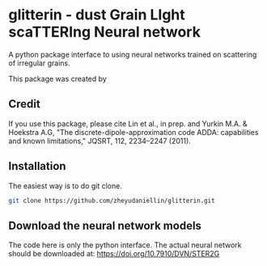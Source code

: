 # glitterin - dust Grain LIght scaTTERIng Neural network 

A python package interface to using neural networks trained on scattering of irregular grains.

This package was created by 

## Credit

If you use this package, please cite Lin et al., in prep. and Yurkin M.A. & Hoekstra A.G, "The discrete-dipole-approximation code ADDA: capabilities and known limitations," JQSRT, 112, 2234–2247 (2011). 


## Installation
The easiest way is to do git clone.

```bash
git clone https://github.com/zheyudaniellin/glitterin.git
```

## Download the neural network models

The code here is only the python interface. The actual neural network should be downloaded at: https://doi.org/10.7910/DVN/STER2G

